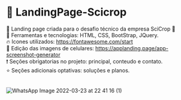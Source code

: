 # :green_book: LandingPage-Scicrop 
:green_heart: Landing page criada para o desafio técnico da empresa SciCrop :green_heart: </br>
:hammer: Ferramentas e tecnologias: HTML, CSS, BootStrap, JQuery.</br>
:fire: Icones utilizados: https://fontawesome.com/start </br>
:iphone: Edição das imagens de celulares: https://applanding.page/app-screenshot-generator </br>
:exclamation: Seções obrigatorias no projeto: principal, conteudo e contato. </br>
:star: Seções adicionais optativas: soluções e planos. </br> </br> 

![WhatsApp Image 2022-03-23 at 22 41 16 (1)](https://user-images.githubusercontent.com/90053879/159829254-92c82b9d-ec00-4007-b165-f6dd323735ca.jpeg)


